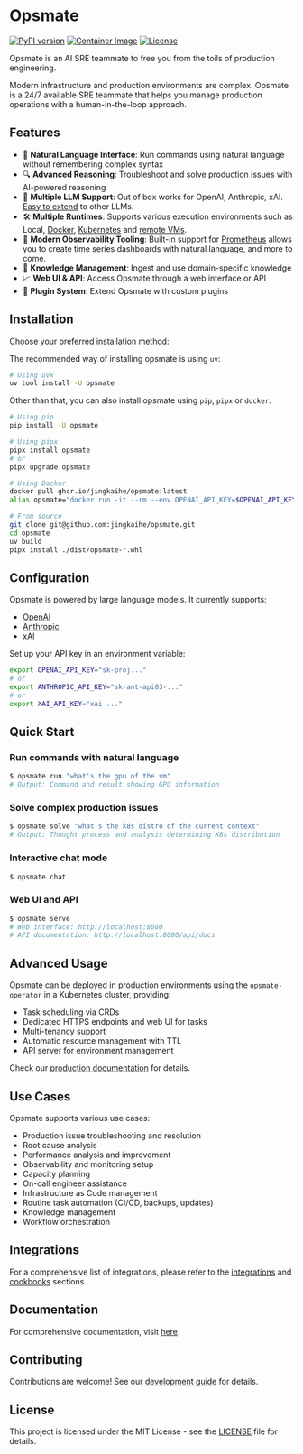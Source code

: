 # Opsmate


[![PyPI version](https://badge.fury.io/py/opsmate.svg)](https://badge.fury.io/py/opsmate)
[![Container Image](https://ghcr-badge.egpl.dev/jingkaihe/opsmate/latest_tag?trim=major&label=image&nbsp;tag)](https://github.com/jingkaihe/opsmate/pkgs/container/opsmate)
[![License](https://img.shields.io/badge/License-MIT-blue.svg)](LICENSE)

Opsmate is an AI SRE teammate to free you from the toils of production engineering.

Modern infrastructure and production environments are complex. Opsmate is a 24/7 available SRE teammate that helps you manage production operations with a human-in-the-loop approach.

## Features

- 🤖 **Natural Language Interface**: Run commands using natural language without remembering complex syntax
- 🔍 **Advanced Reasoning**: Troubleshoot and solve production issues with AI-powered reasoning
- 🔄 **Multiple LLM Support**: Out of box works for OpenAI, Anthropic, xAI. [Easy to extend](./docs/integrations/add-new-llm-providers.md) to other LLMs.
- 🛠️ **Multiple Runtimes**: Supports various execution environments such as Local, [Docker](./docs/cookbooks/docker-runtime.md), [Kubernetes](./docs/cookbooks/k8s-runtime.md) and [remote VMs](./docs/cookbooks/manage-vms.md).
- 🔭 **Modern Observability Tooling**: Built-in support for [Prometheus](https://prometheus.io/) allows you to create time series dashboards with natural language, and more to come.
- 🧠 **Knowledge Management**: Ingest and use domain-specific knowledge
- 📈 **Web UI & API**: Access Opsmate through a web interface or API
- 🔌 **Plugin System**: Extend Opsmate with custom plugins

## Installation

Choose your preferred installation method:

The recommended way of installing opsmate is using `uv`:

```bash
# Using uvx
uv tool install -U opsmate
```

Other than that, you can also install opsmate using `pip`, `pipx` or `docker`.
```bash
# Using pip
pip install -U opsmate

# Using pipx
pipx install opsmate
# or
pipx upgrade opsmate

# Using Docker
docker pull ghcr.io/jingkaihe/opsmate:latest
alias opsmate="docker run -it --rm --env OPENAI_API_KEY=$OPENAI_API_KEY -v $HOME/.opsmate:/root/.opsmate ghcr.io/jingkaihe/opsmate:latest"

# From source
git clone git@github.com:jingkaihe/opsmate.git
cd opsmate
uv build
pipx install ./dist/opsmate-*.whl
```

## Configuration

Opsmate is powered by large language models. It currently supports:

* [OpenAI](https://platform.openai.com/api-keys)
* [Anthropic](https://console.anthropic.com/settings/keys)
* [xAI](https://x.ai/api)

Set up your API key in an environment variable:

```bash
export OPENAI_API_KEY="sk-proj..."
# or
export ANTHROPIC_API_KEY="sk-ant-api03-..."
# or
export XAI_API_KEY="xai-..."
```

## Quick Start

### Run commands with natural language

```bash
$ opsmate run "what's the gpu of the vm"
# Output: Command and result showing GPU information
```

### Solve complex production issues

```bash
$ opsmate solve "what's the k8s distro of the current context"
# Output: Thought process and analysis determining K8s distribution
```

### Interactive chat mode

```bash
$ opsmate chat
```

### Web UI and API

```bash
$ opsmate serve
# Web interface: http://localhost:8080
# API documentation: http://localhost:8080/api/docs
```

## Advanced Usage

Opsmate can be deployed in production environments using the `opsmate-operator` in a Kubernetes cluster, providing:

- Task scheduling via CRDs
- Dedicated HTTPS endpoints and web UI for tasks
- Multi-tenancy support
- Automatic resource management with TTL
- API server for environment management

Check our [production documentation](https://docs.opsmate.hjktech.uk/production/) for details.

## Use Cases

Opsmate supports various use cases:

- Production issue troubleshooting and resolution
- Root cause analysis
- Performance analysis and improvement
- Observability and monitoring setup
- Capacity planning
- On-call engineer assistance
- Infrastructure as Code management
- Routine task automation (CI/CD, backups, updates)
- Knowledge management
- Workflow orchestration

## Integrations

For a comprehensive list of integrations, please refer to the [integrations](https://docs.opsmate.hjktech.uk/integrations/add-new-llm-providers/) and [cookbooks](https://docs.opsmate.hjktech.uk/cookbooks/) sections.
## Documentation

For comprehensive documentation, visit [here](https://docs.opsmate.hjktech.uk).

## Contributing

Contributions are welcome! See our [development guide](docs/development.md) for details.

## License

This project is licensed under the MIT License - see the [LICENSE](LICENSE) file for details.
